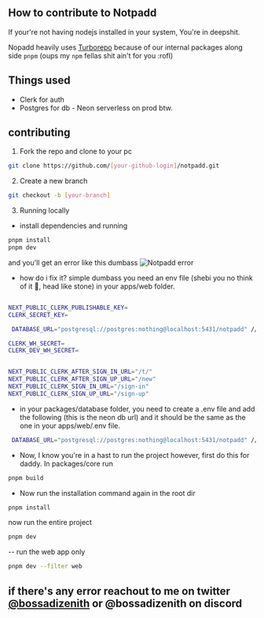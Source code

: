 ## How to contribute to Notpadd

If your're not having nodejs installed in your system, You're in deepshit.

Nopadd heavily uses [Turborepo](https://turbo.build/repo/docs) because of our internal packages along side `pnpm` (oups my `npm` fellas shit ain't for you :rofl)

## Things used

- Clerk for auth
- Postgres for db - Neon serverless on prod btw.

## contributing

1. Fork the repo and clone to your pc

```bash
git clone https://github.com/[your-github-login]/notpadd.git
```

2. Create a new branch

```bash
git checkout -b [your-branch]
```

3. Running locally

- install dependencies and running

```bash
pnpm install
pnpm dev
```

and you'll get an error like this dumbass
![Notpadd error](https://github.com/user-attachments/assets/f26c96bf-01c6-485e-a8c3-615b912164a2)

- how do i fix it? simple dumbass you need an env file (shebi you no think of it 🤣, head like stone) in your apps/web folder.

```bash

NEXT_PUBLIC_CLERK_PUBLISHABLE_KEY=
CLERK_SECRET_KEY=

 DATABASE_URL="postgresql://postgres:nothing@localhost:5431/notpadd" // this is just a dummy url, you need to get your own.

CLERK_WH_SECRET=
CLERK_DEV_WH_SECRET=


NEXT_PUBLIC_CLERK_AFTER_SIGN_IN_URL="/t/"
NEXT_PUBLIC_CLERK_AFTER_SIGN_UP_URL="/new"
NEXT_PUBLIC_CLERK_SIGN_IN_URL="/sign-in"
NEXT_PUBLIC_CLERK_SIGN_UP_URL="/sign-up"
```

- in your packages/database folder, you need to create a .env file and add the following (this is the neon db url) and it should be the same as the one in your apps/web/.env file.

```bash
 DATABASE_URL="postgresql://postgres:nothing@localhost:5431/notpadd" // this is just a dummy url, you need to get your own.
```

- Now, I know you're in a hast to run the project however, first do this for daddy. In packages/core run

```bash
pnpm build
```

- Now run the installation command again in the root dir

```bash
pnpm install
```

now run the entire project

```bash
pnpm dev
```

-- run the web app only

```bash
pnpm dev --filter web
```

## if there's any error reachout to me on twitter [@bossadizenith](https://x.com/bossadizenith) or @bossadizenith on discord
